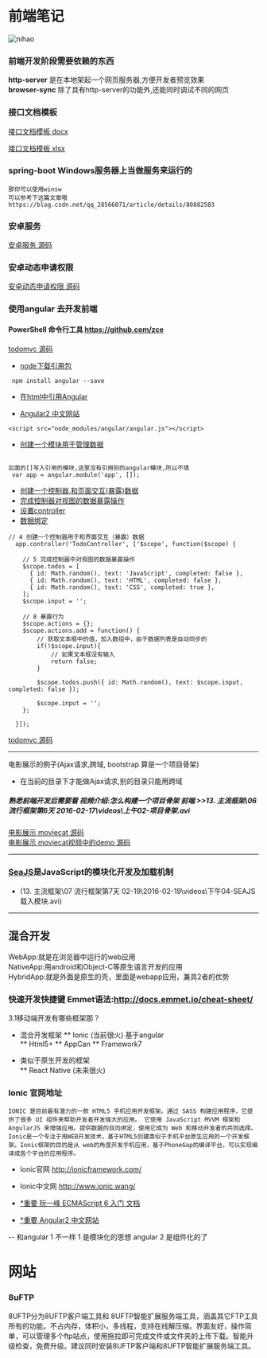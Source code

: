 # 前端笔记

![nihao](https://github.com/252590770/-/blob/master/images/kai-fa-yi-lai.png)

### 前端开发阶段需要依赖的东西

__http-server__ 是在本地架起一个网页服务器,方便开发者预览效果   
__browser-sync__ 除了具有http-server的功能外,还能同时调试不同的网页

### 接口文档模板 

[接口文档模板   docx](https://github.com/252590770/-/blob/master/demo/API接口模板/接口模板.docx)
    
[接口文档模板   xlsx](https://github.com/252590770/-/blob/master/demo/API接口模板/接口模板.xlsx)


###  spring-boot  Windows服务器上当做服务来运行的       

```
那你可以使用winsw     
可以参考下这篇文章哦 https://blog.csdn.net/qq_28566071/article/details/80882503 
```

### 安卓服务 

[安卓服务   源码](https://github.com/252590770/-/blob/master/demo/TelCar.zip)

### 安卓动态申请权限  

[安卓动态申请权限   源码](https://github.com/252590770/-/blob/master/demo/安卓动态申请权限.zip)

### 使用angular 去开发前端

#### PowerShell 命令行工具    https://github.com/zce

[todomvc 源码](https://github.com/252590770/-/blob/master/demo/todomvc.zip)

* [node下载引用包](#a)

```
 npm install angular --save
``` 

* [在html中引用Angular](#a)

* [Angular2 中文网站](https://www.angular.cn/)    

```
<script src="node_modules/angular/angular.js"></script>

```

* [创建一个模块用于管理数据](#a)
```

后面的[]写入引用的模块,这里没有引用别的angular模块,所以不填
 var app = angular.module('app', []);
```
* [创建一个控制器,和页面交互(暴露)数据](#a)
* [完成控制器对视图的数据暴露操作](#a)
* [设置controller](#a)
* [数据绑定](#a)
```
// 4 创建一个控制器用于和界面交互（暴露）数据
  app.controller('TodoController', ['$scope', function($scope) {

    // 5 完成控制器中对视图的数据暴露操作
    $scope.todos = [
      { id: Math.random(), text: 'JavaScript', completed: false },
      { id: Math.random(), text: 'HTML', completed: false },
      { id: Math.random(), text: 'CSS', completed: true },
    ];
    $scope.input = '';

    // 8 暴露行为
    $scope.actions = {};
    $scope.actions.add = function() {
    	// 获取文本框中的值，加入数组中，由于数据列表是自动同步的
    	if(!$scope.input){
    		// 如果文本框没有输入
    		return false;
    	}

    	$scope.todos.push({ id: Math.random(), text: $scope.input, completed: false });

    	$scope.input = '';
    };

  }]);
```

[todomvc 源码](https://github.com/252590770/-/blob/master/demo/todomvc.zip)

-----------

电影展示的例子(Ajax请求,跨域, bootstrap 算是一个项目骨架)

* 在当前的目录下才能做Ajax请求,别的目录只能用跨域

##### 熟悉前端开发后需要看   视频介绍:怎么构建一个项目骨架   前端  >>13. 主流框架\06 流行框架第6天 2016-02-17\videos\上午02-项目骨架.avi

[电影展示 moviecat   源码](https://github.com/252590770/-/blob/master/demo/moviecat.zip)    
[电影展示 moviecat视频中的demo   源码](https://github.com/252590770/-/blob/master/demo/moviecat视频中的demo.zip)


-----------



###  [SeaJS](#a)是JavaScript的模块化开发及加载机制 

*  (13. 主流框架\07 流行框架第7天 02-19\2016-02-19\videos\下午04-SEAJS载入模块.avi)


------------------------






## 混合开发


WebApp:就是在浏览器中运行的web应用   
NativeApp:用android和Object-C等原生语言开发的应用   
HybridApp:就是外面是原生的壳，里面是webapp应用，兼具2者的优势   

### 快速开发快捷键  Emmet语法:http://docs.emmet.io/cheat-sheet/


3.1移动端开发有哪些框架那？

* 混合开发框架
	** Ionic (当前很火) 基于angular   
	** Html5+
	** AppCan
	** Framework7

	
* 类似于原生开发的框架	
	** React Native  (未来很火)

	
	
	
	
	
###	Ionic 官网地址  

    IONIC 是目前最有潜力的一款 HTML5 手机应用开发框架。通过 SASS 构建应用程序，它提供了很多 UI 组件来帮助开发者开发强大的应用。 它使用 JavaScript MVVM 框架和 AngularJS 来增强应用。提供数据的双向绑定，使用它成为 Web 和移动开发者的共同选择。Ionic是一个专注于用WEB开发技术，基于HTML5创建类似于手机平台原生应用的一个开发框架。Ionic框架的目的是从 web的角度开发手机应用，基于PhoneGap的编译平台，可以实现编译成各个平台的应用程序。


* Ionic官网 http://ionicframework.com/  

* Ionic中文网 http://www.ionic.wang/  





* [*重要 阮一峰  ECMAScript 6 入门   文档](http://es6.ruanyifeng.com/)   

* [*重要 Angular2 中文网站 ](https://www.angular.cn/) 

-- 和angular 1  不一样  1 是模块化的思想    angular 2 是组件化的了




# 网站

### 8uFTP  

8UFTP分为8UFTP客户端工具和 8UFTP智能扩展服务端工具，涵盖其它FTP工具所有的功能。不占内存，体积小，多线程，支持在线解压缩。界面友好，操作简单，可以管理多个ftp站点，使用拖拉即可完成文件或文件夹的上传下载。智能升级检查，免费升级。建议同时安装8UFTP客户端和8UFTP智能扩展服务端工具。


